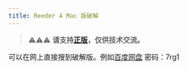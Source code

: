```yaml
---
title: Reeder 4 Mac 版破解
---
```


> ⚠️⚠️⚠️ **请支持[正版](http://reederapp.com)，仅供技术交流。**

可以在网上直接搜到破解版。例如[百度网盘](https://pan.baidu.com/s/1D7Ry5zHgSQ6A3UP7CfbYow) 密码：7rg1